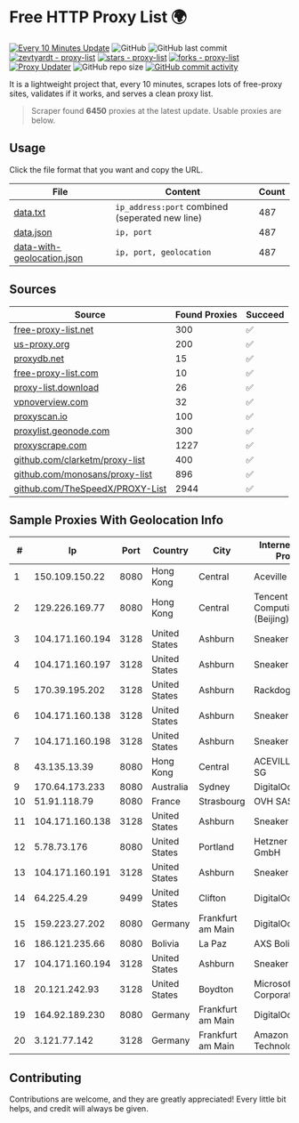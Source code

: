 
# Free HTTP Proxy List 🌍

[![Every 10 Minutes Update](https://github.com/mertguvencli/http-proxy-list/actions/workflows/main.yml/badge.svg?branch=main)](https://github.com/mertguvencli/http-proxy-list/actions/workflows/main.yml)
![GitHub](https://img.shields.io/github/license/mertguvencli/http-proxy-list)
![GitHub last commit](https://img.shields.io/github/last-commit/mertguvencli/http-proxy-list)
[![zevtyardt - proxy-list](https://img.shields.io/static/v1?label=zevtyardt&message=proxy-list&color=blue&logo=github)](https://github.com/zevtyardt/proxy-list "Go to GitHub repo")
[![stars - proxy-list](https://img.shields.io/github/stars/zevtyardt/proxy-list?style=social)](https://github.com/zevtyardt/proxy-list)
[![forks - proxy-list](https://img.shields.io/github/forks/zevtyardt/proxy-list?style=social)](https://github.com/zevtyardt/proxy-list)
[![Proxy Updater](https://github.com/zevtyardt/proxy-list/workflows/Proxy%20Updater/badge.svg)](https://github.com/zevtyardt/proxy-list/actions?query=workflow:"Proxy+Updater")
![GitHub repo size](https://img.shields.io/github/repo-size/zevtyardt/proxy-list)
[![GitHub commit activity](https://img.shields.io/github/commit-activity/m/zevtyardt/proxy-list?logo=commits)](https://github.com/zevtyardt/proxy-list/commits/main)

It is a lightweight project that, every 10 minutes, scrapes lots of free-proxy sites, validates if it works, and serves a clean proxy list.

> Scraper found **6450** proxies at the latest update. Usable proxies are below.

## Usage

Click the file format that you want and copy the URL.

|File|Content|Count|
|----|-------|-----|
|[data.txt](https://raw.githubusercontent.com/mertguvencli/http-proxy-list/main/proxy-list/data.txt)|`ip_address:port` combined (seperated new line)|487|
|[data.json](https://raw.githubusercontent.com/mertguvencli/http-proxy-list/main/proxy-list/data.json)|`ip, port`|487|
|[data-with-geolocation.json](https://raw.githubusercontent.com/mertguvencli/http-proxy-list/main/proxy-list/data-with-geolocation.json)|`ip, port, geolocation`|487|

## Sources

|Source|Found Proxies|Succeed|
|------|-------------|-------|
|[free-proxy-list.net](https://free-proxy-list.net)|300|✅|
|[us-proxy.org](https://www.us-proxy.org)|200|✅|
|[proxydb.net](http://proxydb.net)|15|✅|
|[free-proxy-list.com](https://free-proxy-list.com/?page=&port=&type%5B%5D=http&type%5B%5D=https&up_time=0&search=Search)|10|✅|
|[proxy-list.download](https://www.proxy-list.download/HTTP)|26|✅|
|[vpnoverview.com](https://vpnoverview.com/privacy/anonymous-browsing/free-proxy-servers)|32|✅|
|[proxyscan.io](https://www.proxyscan.io)|100|✅|
|[proxylist.geonode.com](https://proxylist.geonode.com/api/proxy-list?limit=300&page=1&sort_by=lastChecked&sort_type=desc&protocols=http,https)|300|✅|
|[proxyscrape.com](https://api.proxyscrape.com/v2/?request=displayproxies&protocol=http&timeout=10000&country=all&ssl=all&anonymity=all)|1227|✅|
|[github.com/clarketm/proxy-list](https://raw.githubusercontent.com/clarketm/proxy-list/master/proxy-list-raw.txt)|400|✅|
|[github.com/monosans/proxy-list](https://raw.githubusercontent.com/monosans/proxy-list/main/proxies/http.txt)|896|✅|
|[github.com/TheSpeedX/PROXY-List](https://raw.githubusercontent.com/TheSpeedX/PROXY-List/master/http.txt)|2944|✅|


## Sample Proxies With Geolocation Info

|#|Ip|Port|Country|City|Internet Service Provider|
|-|--|----|-------|----|-------------------------|
|1|150.109.150.22|8080|Hong Kong|Central|Aceville Pte.ltd|
|2|129.226.169.77|8080|Hong Kong|Central|Tencent Cloud Computing (Beijing) Co|
|3|104.171.160.194|3128|United States|Ashburn|Sneaker Server|
|4|104.171.160.197|3128|United States|Ashburn|Sneaker Server|
|5|170.39.195.202|3128|United States|Ashburn|Rackdog, LLC|
|6|104.171.160.138|3128|United States|Ashburn|Sneaker Server|
|7|104.171.160.198|3128|United States|Ashburn|Sneaker Server|
|8|43.135.13.39|8080|Hong Kong|Central|ACEVILLEPTELTD-SG|
|9|170.64.173.233|8080|Australia|Sydney|DigitalOcean, LLC|
|10|51.91.118.79|8080|France|Strasbourg|OVH SAS|
|11|104.171.160.138|3128|United States|Ashburn|Sneaker Server|
|12|5.78.73.176|8080|United States|Portland|Hetzner Online GmbH|
|13|104.171.160.191|3128|United States|Ashburn|Sneaker Server|
|14|64.225.4.29|9499|United States|Clifton|DigitalOcean, LLC|
|15|159.223.27.202|8080|Germany|Frankfurt am Main|DigitalOcean, LLC|
|16|186.121.235.66|8080|Bolivia|La Paz|AXS Bolivia S. A.|
|17|104.171.160.194|3128|United States|Ashburn|Sneaker Server|
|18|20.121.242.93|3128|United States|Boydton|Microsoft Corporation|
|19|164.92.189.230|8080|Germany|Frankfurt am Main|DigitalOcean, LLC|
|20|3.121.77.142|3128|Germany|Frankfurt am Main|Amazon Technologies Inc.|



## Contributing

Contributions are welcome, and they are greatly appreciated! Every
little bit helps, and credit will always be given.

